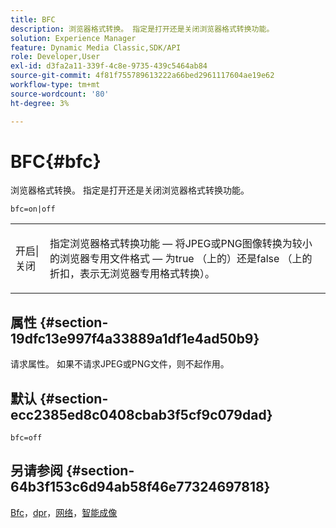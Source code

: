 ```yaml
---
title: BFC
description: 浏览器格式转换。 指定是打开还是关闭浏览器格式转换功能。
solution: Experience Manager
feature: Dynamic Media Classic,SDK/API
role: Developer,User
exl-id: d3fa2a11-339f-4c8e-9735-439c5464ab84
source-git-commit: 4f81f755789613222a66bed2961117604ae19e62
workflow-type: tm+mt
source-wordcount: '80'
ht-degree: 3%

---
```


# BFC{#bfc}

浏览器格式转换。 指定是打开还是关闭浏览器格式转换功能。

`bfc=on|off`

<table id="simpletable_2D23B1B282CD4216AB5BE7E7430D1B3F"> 
 <tr class="strow"> 
  <td class="stentry"> <p> <span class="codeph">开启|关闭</span> </p> </td> 
  <td class="stentry"> <p>指定浏览器格式转换功能 — 将JPEG或PNG图像转换为较小的浏览器专用文件格式 — 为true （</span>上的<span class="codeph">）还是false （</span>上的<span class="codeph">折扣，表示无浏览器专用格式转换）。 </p> </td> 
 </tr> 
</table>

## 属性 {#section-19dfc13e997f4a33889a1df1e4ad50b9}

请求属性。 如果不请求JPEG或PNG文件，则不起作用。

## 默认 {#section-ecc2385ed8c0408cbab3f5cf9c079dad}

`bfc=off`

## 另请参阅 {#section-64b3f153c6d94ab58f46e77324697818}

[Bfc](../../../../../is-api/image-catalog/image-serving-api-ref/c-image-catalog-reference/c-attributes-reference/r-bfc.md#reference-5217a41d9d7447d6b0624077eb38d3de)，[dpr](/help/aem-is-ir-api/is-api/http-ref/image-serving-api-ref/c-http-protocol-reference/c-command-reference/r-dpr.md)，[网络](/help/aem-is-ir-api/is-api/http-ref/image-serving-api-ref/c-http-protocol-reference/c-command-reference/r-network.md)，[智能成像](https://experienceleague.adobe.com/docs/experience-manager-cloud-service/content/assets/dynamicmedia/imaging-faq.html?lang=en)
